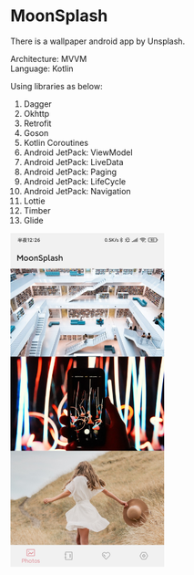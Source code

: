 # MoonSplash
There is a wallpaper android app by Unsplash.

Architecture: MVVM  
Language: Kotlin

Using libraries as below:
1. Dagger
2. Okhttp
3. Retrofit
4. Goson
5. Kotlin Coroutines
6. Android JetPack: ViewModel
7. Android JetPack: LiveData
8. Android JetPack: Paging
9. Android JetPack: LifeCycle
10. Android JetPack: Navigation
11. Lottie
12. Timber
13. Glide
<img width="270" height="585" src="https://github.com/HyejeanMOON/MoonSplash/blob/master/Screenshot_2020-05-17-00-26-17-939_com.hyejeanmoon.wallpaperbyunsplash.jpg"/>
